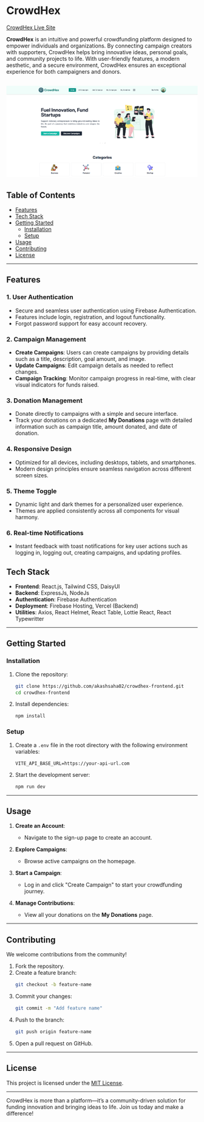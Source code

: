 
# CrowdHex  

[CrowdHex Live Site](https://crowdhex.web.app/)  

**CrowdHex** is an intuitive and powerful crowdfunding platform designed to empower individuals and organizations. By connecting campaign creators with supporters, CrowdHex helps bring innovative ideas, personal goals, and community projects to life. With user-friendly features, a modern aesthetic, and a secure environment, CrowdHex ensures an exceptional experience for both campaigners and donors.

![alt text](./src/assets/github-banner.png)
---

## Table of Contents  

- [Features](#features)  
- [Tech Stack](#tech-stack)  
- [Getting Started](#getting-started)  
  - [Installation](#installation)  
  - [Setup](#setup)  
- [Usage](#usage)  
- [Contributing](#contributing)  
- [License](#license)  

---

## Features  

### 1. **User Authentication**  
- Secure and seamless user authentication using Firebase Authentication.  
- Features include login, registration, and logout functionality.  
- Forgot password support for easy account recovery.  

### 2. **Campaign Management**  
- **Create Campaigns**: Users can create campaigns by providing details such as a title, description, goal amount, and image.  
- **Update Campaigns**: Edit campaign details as needed to reflect changes.  
- **Campaign Tracking**: Monitor campaign progress in real-time, with clear visual indicators for funds raised.  

### 3. **Donation Management**  
- Donate directly to campaigns with a simple and secure interface.  
- Track your donations on a dedicated **My Donations** page with detailed information such as campaign title, amount donated, and date of donation.  

### 4. **Responsive Design**  
- Optimized for all devices, including desktops, tablets, and smartphones.  
- Modern design principles ensure seamless navigation across different screen sizes.  

### 5. **Theme Toggle**  
- Dynamic light and dark themes for a personalized user experience.  
- Themes are applied consistently across all components for visual harmony.  

### 6. **Real-time Notifications**  
- Instant feedback with toast notifications for key user actions such as logging in, logging out, creating campaigns, and updating profiles.  

## Tech Stack  

- **Frontend**: React.js, Tailwind CSS, DaisyUI
- **Backend**: ExpressJs, NodeJs  
- **Authentication**: Firebase Authentication  
- **Deployment**: Firebase Hosting, Vercel (Backend)  
- **Utilities**: Axios, React Helmet, React Table, Lottie React, React Typewritter  

---

## Getting Started  

### Installation  

1. Clone the repository:  
   ```bash  
   git clone https://github.com/akashsaha02/crowdhex-frontend.git  
   cd crowdhex-frontend  
   ```  

2. Install dependencies:  
   ```bash  
   npm install  
   ```  

### Setup  

1. Create a `.env` file in the root directory with the following environment variables:  
   ```env  
   VITE_API_BASE_URL=https://your-api-url.com  
   ```  

2. Start the development server:  
   ```bash  
   npm run dev  
   ```  

---

## Usage  

1. **Create an Account**:  
   - Navigate to the sign-up page to create an account.  

2. **Explore Campaigns**:  
   - Browse active campaigns on the homepage.  

3. **Start a Campaign**:  
   - Log in and click "Create Campaign" to start your crowdfunding journey.  

4. **Manage Contributions**:  
   - View all your donations on the **My Donations** page.  

---

## Contributing  

We welcome contributions from the community!  

1. Fork the repository.  
2. Create a feature branch:  
   ```bash  
   git checkout -b feature-name  
   ```  
3. Commit your changes:  
   ```bash  
   git commit -m "Add feature name"  
   ```  
4. Push to the branch:  
   ```bash  
   git push origin feature-name  
   ```  
5. Open a pull request on GitHub.  

---

## License  

This project is licensed under the [MIT License](LICENSE).  

---

CrowdHex is more than a platform—it’s a community-driven solution for funding innovation and bringing ideas to life. Join us today and make a difference!